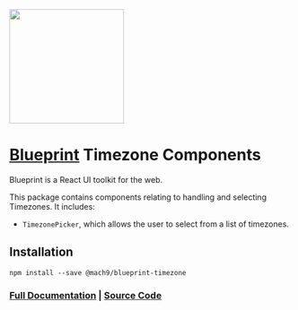 <img height="204" src="https://cloud.githubusercontent.com/assets/464822/20228152/d3f36dc2-a804-11e6-80ff-51ada2d13ea7.png">

# [Blueprint](http://blueprintjs.com/) Timezone Components

Blueprint is a React UI toolkit for the web.

This package contains components relating to handling and selecting Timezones. It includes:

* `TimezonePicker`, which allows the user to select from a list of timezones.


## Installation

```
npm install --save @mach9/blueprint-timezone
```

### [Full Documentation](http://blueprintjs.com/docs) | [Source Code](https://github.com/palantir/blueprint)
